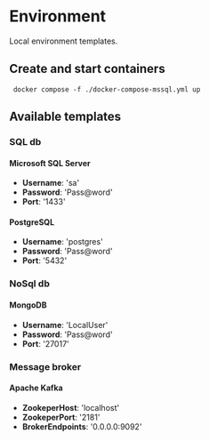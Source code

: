 # Environment
Local environment templates.

## Create and start containers

```
 docker compose -f ./docker-compose-mssql.yml up
```

## Available templates

### SQL db

#### Microsoft SQL Server

- **Username**: 'sa'
- **Password**: 'Pass@word'
- **Port**: '1433'


#### PostgreSQL

- **Username**: 'postgres'
- **Password**: 'Pass@word'
- **Port**: '5432'

### NoSql db

#### MongoDB

- **Username**: 'LocalUser'
- **Password**: 'Pass@word'
- **Port**: '27017'

### Message broker

#### Apache Kafka
- **ZookeperHost**: 'localhost'
- **ZookeperPort**: '2181'
- **BrokerEndpoints**: '0.0.0.0:9092'
